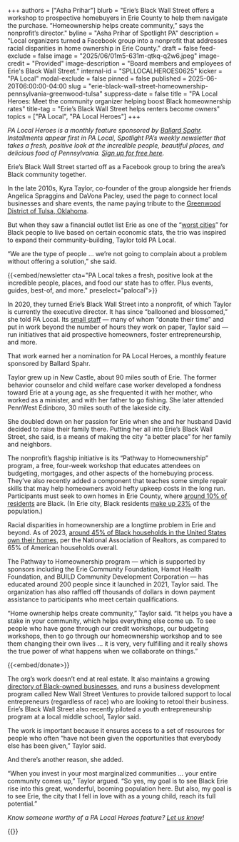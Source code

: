 +++
authors = ["Asha Prihar"]
blurb = "Erie’s Black Wall Street offers a workshop to prospective homebuyers in Erie County to help them navigate the purchase. “Homeownership helps create community,” says the nonprofit’s director."
byline = "Asha Prihar of Spotlight PA"
description = "Local organizers turned a Facebook group into a nonprofit that addresses racial disparities in home ownership in Erie County."
draft = false
feed-exclude = false
image = "2025/06/01m5-631m-qtkq-q2w6.jpeg"
image-credit = "Provided"
image-description = "Board members and employees of Erie's Black Wall Street."
internal-id = "SPLLOCALHEROES0625"
kicker = "PA Local"
modal-exclude = false
pinned = false
published = 2025-06-20T06:00:00-04:00
slug = "erie-black-wall-street-homeownership-pennsylvania-greenwood-tulsa"
suppress-date = false
title = "PA Local Heroes: Meet the community organizer helping boost Black homeownership rates"
title-tag = "Erie’s Black Wall Street helps renters become owners"
topics = ["PA Local", "PA Local Heroes"]
+++

<em>PA Local Heroes is a monthly feature sponsored by </em><a href="https://www.ballardspahr.com/?utm_source=ActiveCampaign&amp;utm_medium=email&amp;utm_content=Farm%20animals%20%20second-chance%20sanctuary&amp;utm_campaign=PA%20Local%2011%2008%2024"><em>Ballard Spahr</em></a><em>. Installments appear first in PA Local, Spotlight PA’s weekly newsletter that takes a fresh, positive look at the incredible people, beautiful places, and delicious food of Pennsylvania. </em><a href="https://www.spotlightpa.org/newsletters/"><em>Sign up for free here</em></a><em>.</em>

Erie’s Black Wall Street started off as a Facebook group to bring the area’s Black community together.

In the late 2010s, Kyra Taylor, co-founder of the group alongside her friends Angelica Spraggins and DaVona Pacley, used the page to connect local businesses and share events, the name paying tribute to the <a href="https://www.okhistory.org/publications/enc/entry?entry=GR024">Greenwood District of Tulsa, Oklahoma</a>.

But when they saw a financial outlet list Erie as one of the “<a href="https://www.usatoday.com/picture-gallery/money/2019/11/08/moving-new-city-here-worst-places-black-americans/2509437001/">worst cities</a>” for Black people to live based on certain economic stats, the trio was inspired to expand their community-building, Taylor told PA Local.

“We are the type of people … we’re not going to complain about a problem without offering a solution,” she said.<strong><em></em></strong>

{{<embed/newsletter cta="PA Local takes a fresh, positive look at the incredible people, places, and food our state has to offer. Plus events, guides, best-of, and more." preselect="palocal">}}

In 2020, they turned Erie’s Black Wall Street into a nonprofit, of which Taylor is currently the executive director. It has since “ballooned and blossomed,” she told PA Local. Its <a href="https://www.eriesblackwallstreet.org/about-us">small staff</a> — many of whom “donate their time” and put in work beyond the number of hours they work on paper, Taylor said — run initiatives that aid prospective homeowners, foster entrepreneurship, and more.

That work earned her a nomination for PA Local Heroes, a monthly feature sponsored by Ballard Spahr.

Taylor grew up in New Castle, about 90 miles south of Erie. The former behavior counselor and child welfare case worker developed a fondness toward Erie at a young age, as she frequented it with her mother, who worked as a minister, and with her father to go fishing. She later attended PennWest Edinboro, 30 miles south of the lakeside city.

She doubled down on her passion for Erie when she and her husband David decided to raise their family there. Putting her all into Erie’s Black Wall Street, she said, is a means of making the city “a better place” for her family and neighbors.

The nonprofit’s flagship initiative is its “Pathway to Homeownership” program, a free, four-week workshop that educates attendees on budgeting, mortgages, and other aspects of the homebuying process. They’ve also recently added a component that teaches some simple repair skills that may help homeowners avoid hefty upkeep costs in the long run. Participants must seek to own homes in Erie County, where <a href="https://data.census.gov/table/ACSDP1Y2023.DP05?g=050XX00US42049">around 10% of residents</a> are Black. (In Erie city, Black residents <a href="https://data.census.gov/table/ACSDP1Y2023.DP05?g=160XX00US4224000">make up 23%</a> of the population.)

Racial disparities in homeownership are a longtime problem in Erie and beyond. As of 2023, <a href="https://cms.nar.realtor/sites/default/files/2025-03/2025-snapshot-of-race-and-home-buying-in-america-03-17-2025.pdf">around 45% of Black households in the United States own their homes</a>, per the National Association of Realtors, as compared to 65% of American households overall.

The Pathway to Homeownership program — which is supported by sponsors including the Erie Community Foundation, Hamot Health Foundation, and BUILD Community Development Corporation — has educated around 200 people since it launched in 2021, Taylor said. The organization has also raffled off thousands of dollars in down payment assistance to participants who meet certain qualifications.

“Home ownership helps create community,” Taylor said. “It helps you have a stake in your community, which helps everything else come up. To see people who have gone through our credit workshops, our budgeting workshops, then to go through our homeownership workshop and to see them changing their own lives … it is very, very fulfilling and it really shows the true power of what happens when we collaborate on things.”

{{<embed/donate>}}

The org’s work doesn’t end at real estate. It also maintains a growing <a href="https://www.eriesblackwallstreet.org/directory">directory of Black-owned businesses</a>, and runs a business development program called New Wall Street Ventures to provide tailored support to local entrepreneurs (regardless of race) who are looking to retool their business. Erie’s Black Wall Street also recently piloted a youth entrepreneurship program at a local middle school, Taylor said.

The work is important because it ensures access to a set of resources for people who often “have not been given the opportunities that everybody else has been given,” Taylor said.

And there’s another reason, she added.

“When you invest in your most marginalized communities … your entire community comes up,” Taylor argued. “So yes, my goal is to see Black Erie rise into this great, wonderful, booming population here. But also, my goal is to see Erie, the city that I fell in love with as a young child, reach its full potential.”<strong></strong>

<em>Know someone worthy of a PA Local Heroes feature? </em><a href="mailto:newsletters@spotlightpa.org"><em>Let us know</em></a><em>!</em>

<div class="max-w-[320px] -my-8">
{{<picture src="2025/03/01kw-nyv5-h730-82j4.png" width-ratio="2232" height-ratio="322" description="Sponsored by Ballard Spahr LLP" caption="" credit="">}}
</div>

